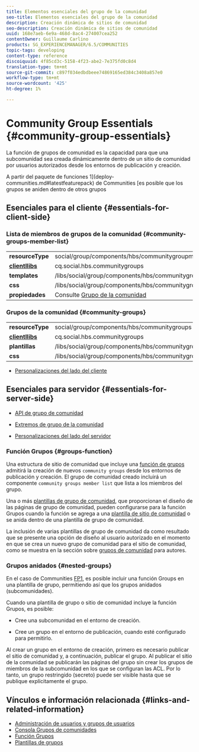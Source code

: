```yaml
---
title: Elementos esenciales del grupo de la comunidad
seo-title: Elementos esenciales del grupo de la comunidad
description: Creación dinámica de sitios de comunidad
seo-description: Creación dinámica de sitios de comunidad
uuid: 168e7aeb-6e9a-468d-8ac4-274007cea252
contentOwner: Guillaume Carlino
products: SG_EXPERIENCEMANAGER/6.5/COMMUNITIES
topic-tags: developing
content-type: reference
discoiquuid: 4f85cd3c-5158-4f23-abe2-7e375fd0c8d4
translation-type: tm+mt
source-git-commit: c897f034edbdbeee74869165ed384c3408a857e0
workflow-type: tm+mt
source-wordcount: '425'
ht-degree: 1%

---
```



# Community Group Essentials {#community-group-essentials}

La función de grupos de comunidad es la capacidad para que una subcomunidad sea creada dinámicamente dentro de un sitio de comunidad por usuarios autorizados desde los entornos de publicación y creación.

A partir del paquete de funciones 1](deploy-communities.md#latestfeaturepack) de Communities [es posible que los grupos se aniden dentro de otros grupos

## Esenciales para el cliente {#essentials-for-client-side}

### Lista de miembros de grupos de la comunidad {#community-groups-member-list}

<table>
 <tbody>
  <tr>
   <td> <strong>resourceType</strong></td>
   <td>social/group/components/hbs/communitygroupmemberlist</td>
  </tr>
  <tr>
   <td> <a href="clientlibs.md"><strong>clientllibs</strong></a></td>
   <td>cq.social.hbs.communitygroups</td>
  </tr>
  <tr>
   <td> <strong>templates</strong></td>
   <td> /libs/social/group/components/hbs/communitygroupmemberlist/communitygroupmemberlist.hbs<br /> </td>
  </tr>
  <tr>
   <td> <strong>css</strong></td>
   <td> /libs/social/group/components/hbs/communitygroupmemberlist/clientlibs/memberList.css</td>
  </tr>
  <tr>
   <td><strong>propiedades</strong></td>
   <td>Consulte <a href="creating-groups.md">Grupo de la comunidad</a></td>
  </tr>
 </tbody>
</table>

### Grupos de la comunidad {#community-groups}

<table>
 <tbody>
  <tr>
   <td> <strong>resourceType</strong></td>
   <td>social/group/components/hbs/communitygroups</td>
  </tr>
  <tr>
   <td> <a href="clientlibs.md"><strong>clientllibs</strong></a></td>
   <td>cq.social.hbs.communitygroups</td>
  </tr>
  <tr>
   <td> <strong>plantillas</strong></td>
   <td> /libs/social/group/components/hbs/communitygroups/communitygroups.hbs<br /> </td>
  </tr>
  <tr>
   <td> <strong>css</strong></td>
   <td> /libs/social/group/components/hbs/communitygroupmemberlist/clientlibs/communitygroups.css</td>
  </tr>
 </tbody>
</table>

* [Personalizaciones del lado del cliente](client-customize.md)

## Esenciales para servidor {#essentials-for-server-side}

* [API de grupo de comunidad](https://helpx.adobe.com/experience-manager/6-5/sites/developing/using/reference-materials/javadoc/com/adobe/cq/social/group/client/api/package-summary.html)

* [Extremos de grupo de la comunidad](https://helpx.adobe.com/experience-manager/6-5/sites/developing/using/reference-materials/javadoc/com/adobe/cq/social/group/client/endpoints/package-summary.html)

* [Personalizaciones del lado del servidor](server-customize.md)

### Función Grupos {#groups-function}

Una estructura de sitio de comunidad que incluye una [función de grupos](functions.md#groups-function) admitirá la creación de nuevos `community groups` desde los entornos de publicación y creación. El grupo de comunidad creado incluirá un componente `community groups member list` que lista a los miembros del grupo.

Una o más [plantillas de grupo de comunidad](tools-groups.md), que proporcionan el diseño de las páginas de grupo de comunidad, pueden configurarse para la función Grupos cuando la función se agrega a una [plantilla de sitio de comunidad](sites.md) o se anida dentro de una plantilla de grupo de comunidad.

La inclusión de varias plantillas de grupo de comunidad da como resultado que se presente una opción de diseño al usuario autorizado en el momento en que se crea un nuevo grupo de comunidad para el sitio de comunidad, como se muestra en la sección sobre [grupos de comunidad](creating-groups.md) para autores.

### Grupos anidados {#nested-groups}

En el caso de Communities [FP1](deploy-communities.md#latestfeaturepack), es posible incluir una función Groups en una plantilla de grupo, permitiendo así que los grupos anidados (subcomunidades).

Cuando una plantilla de grupo o sitio de comunidad incluye la función Grupos, es posible:

* Cree una subcomunidad en el entorno de creación.

* Cree un grupo en el entorno de publicación, cuando esté configurado para permitirlo.

Al crear un grupo en el entorno de creación, primero es necesario publicar el sitio de comunidad y, a continuación, publicar el grupo. Al publicar el sitio de la comunidad se publicarán las páginas del grupo sin crear los grupos de miembros de la subcomunidad en los que se configuran las ACL. Por lo tanto, un grupo restringido (secreto) puede ser visible hasta que se publique explícitamente el grupo.

## Vínculos e información relacionada {#links-and-related-information}

* [Administración de usuarios y grupos de usuarios](users.md)
* [Consola Grupos de comunidades](groups.md)
* [Función Grupos](functions.md#groups-function)
* [Plantillas de grupos](tools-groups.md)

